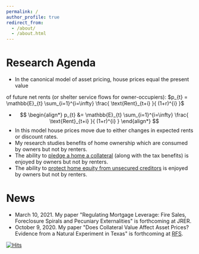 ```yaml
---
permalink: /
author_profile: true
redirect_from: 
  - /about/
  - /about.html
---
```


<!-- 
include Title "About me"
---
permalink: /
title: "About me"
excerpt: "About me"
author_profile: true
redirect_from: 
  - /about/
  - /about.html
---
-->

<!--
* I am an Assistant Professor 
in the [Real Estate Department](https://zicklin.baruch.cuny.edu/Department/real-estate-faculty/)
at the [Zicklin School of Business](https://zicklin.baruch.cuny.edu/) 
at [Baruch College](https://www.baruch.cuny.edu/). 
* My research studies interactions between real estate markets, financial markets, and the rest of the economy. 
* I received a PhD from [Wharton](https://doctoral.wharton.upenn.edu/) in 2015 and a Bachelor's degree from [Brandeis](https://www.brandeis.edu/economics/people/index.html) in 2008.
-->

# Research Agenda
* In the canonical model of asset pricing, house prices equal the present value 
<!--
#are equal to the present discounted value 
-->
of future net rents (or shelter service flows for owner-occupiers):
$p_{t} = \mathbb{E}_{t} \sum_{i=1}^{i=\infty} \frac{ \text{Rent}_{t+i} }{ (1+r)^{i} }$
* $$ \begin{align*}  
p_{t} &= \mathbb{E}_{t} \sum_{i=1}^{i=\infty} \frac{ \text{Rent}_{t+i} }{ (1+r)^{i} } 
\end{align*} $$
* In this model house prices move due to either changes in expected rents or discount rates.   
* My research studies benefits of home ownership which are consumed by owners but not by renters. 
* The ability to 
[pledge a home a collateral](https://papers.ssrn.com/sol3/papers.cfm?abstract_id=2815609) 
(along with the tax benefits) 
is enjoyed by owners but not by renters.
* The ability to 
[protect home equity from unsecured creditors](https://papers.ssrn.com/sol3/papers.cfm?abstract_id=3763242) 
is enjoyed by owners but not by renters.


# News
* March 10, 2021. 
My paper "Regulating Mortgage Leverage: Fire Sales, Foreclosure Spirals and Pecuniary Externalities" is forthcoming at JRER.
* October 9, 2020. 
My paper "Does Collateral Value Affect Asset Prices? Evidence from a Natural Experiment in Texas" is forthcoming at [RFS](https://academic.oup.com/rfs/advance-article-abstract/doi/10.1093/rfs/hhaa117/5920333?redirectedFrom=fulltext).

[![Hits](https://hits.seeyoufarm.com/api/count/incr/badge.svg?url=https%3A%2F%2Fazev77.github.io&count_bg=%23FFFFFF&title_bg=%23FFFFFF&icon=&icon_color=%23FFFFFF&title=AAZ&edge_flat=false)](https://hits.seeyoufarm.com)
